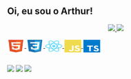 ## Oi, eu sou o Arthur! 
<div align="center">
  <a href="https://arthurlucass.github.io/ArthurLucas-Portfolio/">
  <img height="180em" src="https://github-readme-stats.vercel.app/api?username=ArthurLucass&show_icons=true&theme=tokyonight&include_all_commits=true&count_private=true"/>
  <img height="180em" src="https://github-readme-stats.vercel.app/api/top-langs/?username=ArthurLucass&layout=compact&langs_count=7&theme=tokyonight"/>
</div>
<div style="display: inline_block"><br>
  <img align="center" alt="Artx-HTML" height="30" width="40" src="https://raw.githubusercontent.com/devicons/devicon/master/icons/html5/html5-original.svg">
  <img align="center" alt="Artx-CSS" height="30" width="40" src="https://raw.githubusercontent.com/devicons/devicon/master/icons/css3/css3-original.svg">
  <img align="center" alt="Artx-React" height="30" width="40" src="https://raw.githubusercontent.com/devicons/devicon/master/icons/react/react-original.svg">
  <img align="center" alt="Artx-Js" height="30" width="40" src="https://raw.githubusercontent.com/devicons/devicon/master/icons/javascript/javascript-plain.svg">
  <img align="center" alt="Artx-Ts" height="30" width="40" src="https://raw.githubusercontent.com/devicons/devicon/master/icons/typescript/typescript-plain.svg">
</div>
  
  ##
 
<div> 
<a href="https://arthurlucass.github.io/ArthurLucas-Portfolio/" target="_blank"><img src="https://img.shields.io/badge/-portfólio-%230077B5?style=for-the-badge&logo=github&logoColor=dark" target="_blank"></a>
  <a href="https://instagram.com/wtfarthur_" target="_blank"><img src="https://img.shields.io/badge/-Instagram-%23E4405F?style=for-the-badge&logo=instagram&logoColor=white" target="_blank"></a>
  <a href="https://www.linkedin.com/in/-arthurlucas/" target="_blank"><img src="https://img.shields.io/badge/-LinkedIn-%230077B5?style=for-the-badge&logo=linkedin&logoColor=white" target="_blank"></a> 
</div>

